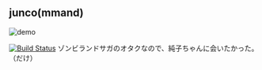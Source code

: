 ## junco(mmand)
![demo](https://raw.githubusercontent.com/yuta-ron/junco/master/gif/preview.gif)

[![Build Status](https://travis-ci.org/yuta-ron/junco.svg?branch=master)](https://travis-ci.org/yuta-ron/junco)
ゾンビランドサガのオタクなので、純子ちゃんに会いたかった。（だけ）
